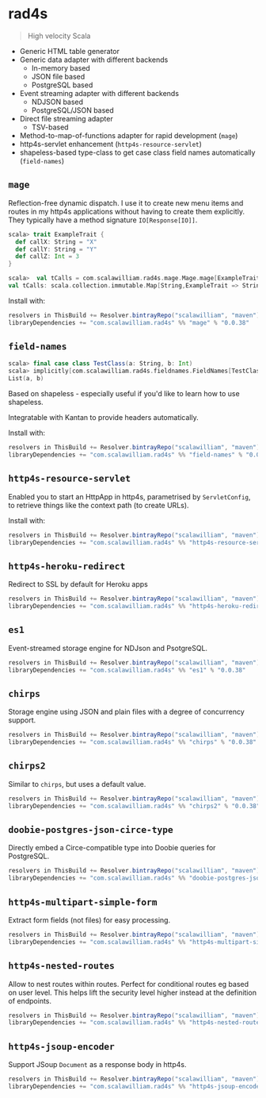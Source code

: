 # rad4s

> High velocity Scala

- Generic HTML table generator
- Generic data adapter with different backends
    - In-memory based
    - JSON file based
    - PostgreSQL based
- Event streaming adapter with different backends
    - NDJSON based
    - PostgreSQL/JSON based
- Direct file streaming adapter
    - TSV-based
- Method-to-map-of-functions adapter for rapid development (`mage`)
- http4s-servlet enhancement (`http4s-resource-servlet`)
- shapeless-based type-class to get case class field names automatically (`field-names`)

## `mage`

Reflection-free dynamic dispatch.
I use it to create new menu items and routes in my http4s applications
without having to create them explicitly. They typically have a method signature
`IO[Response[IO]]`. 

```scala
scala> trait ExampleTrait {
  def callX: String = "X"
  def callY: String = "Y"
  def callZ: Int = 3
}

scala>  val tCalls = com.scalawilliam.rad4s.mage.Mage.mage[ExampleTrait, String]
val tCalls: scala.collection.immutable.Map[String,ExampleTrait => String] = Map(callX -> $Lambda$7225/0x00000001016ec840@5d92cfa6, callY -> $Lambda$7226/0x00000001016eb840@6efc083e)
```

Install with:
```scala
resolvers in ThisBuild += Resolver.bintrayRepo("scalawilliam", "maven")
libraryDependencies += "com.scalawilliam.rad4s" %% "mage" % "0.0.38"
```

## `field-names`

```scala
scala> final case class TestClass(a: String, b: Int)
scala> implicitly[com.scalawilliam.rad4s.fieldnames.FieldNames[TestClass]].fieldNames
List(a, b)
```

Based on shapeless - especially useful if you'd like to learn how to use shapeless.

Integratable with Kantan to provide headers automatically.

Install with:

```scala
resolvers in ThisBuild += Resolver.bintrayRepo("scalawilliam", "maven")
libraryDependencies += "com.scalawilliam.rad4s" %% "field-names" % "0.0.38"
```

## `http4s-resource-servlet`

Enabled you to start an HttpApp in http4s, parametrised by `ServletConfig`, to retrieve things like the context path (to create URLs).

Install with:

```scala
resolvers in ThisBuild += Resolver.bintrayRepo("scalawilliam", "maven")
libraryDependencies += "com.scalawilliam.rad4s" %% "http4s-resource-servlet" % "0.0.38"
```

## `http4s-heroku-redirect`

Redirect to SSL by default for Heroku apps

```scala
resolvers in ThisBuild += Resolver.bintrayRepo("scalawilliam", "maven")
libraryDependencies += "com.scalawilliam.rad4s" %% "http4s-heroku-redirect" % "0.0.38"
```

## `es1`
Event-streamed storage engine for NDJson and PsotgreSQL.

```scala
resolvers in ThisBuild += Resolver.bintrayRepo("scalawilliam", "maven")
libraryDependencies += "com.scalawilliam.rad4s" %% "es1" % "0.0.38"
```

## `chirps`
Storage engine using JSON and plain files with a degree of concurrency support.


```scala
resolvers in ThisBuild += Resolver.bintrayRepo("scalawilliam", "maven")
libraryDependencies += "com.scalawilliam.rad4s" %% "chirps" % "0.0.38"
```

## `chirps2`
Similar to `chirps`, but uses a default value.

```scala
resolvers in ThisBuild += Resolver.bintrayRepo("scalawilliam", "maven")
libraryDependencies += "com.scalawilliam.rad4s" %% "chirps2" % "0.0.38"
```

## `doobie-postgres-json-circe-type`
Directly embed a Circe-compatible type into Doobie queries for PostgreSQL.

```scala
resolvers in ThisBuild += Resolver.bintrayRepo("scalawilliam", "maven")
libraryDependencies += "com.scalawilliam.rad4s" %% "doobie-postgres-json-circe-type" % "0.0.41"
```

## `http4s-multipart-simple-form`
Extract form fields (not files) for easy processing.

```scala
resolvers in ThisBuild += Resolver.bintrayRepo("scalawilliam", "maven")
libraryDependencies += "com.scalawilliam.rad4s" %% "http4s-multipart-simple-form" % "0.0.41"
```

## `http4s-nested-routes`
Allow to nest routes within routes. Perfect for conditional routes
eg based on user level. This helps lift the security level higher
instead at the definition of endpoints.
                                 
```scala
resolvers in ThisBuild += Resolver.bintrayRepo("scalawilliam", "maven")
libraryDependencies += "com.scalawilliam.rad4s" %% "http4s-nested-routes" % "0.0.41"
```

## `http4s-jsoup-encoder`
Support JSoup `Document` as a response body in http4s.
                                 
```scala
resolvers in ThisBuild += Resolver.bintrayRepo("scalawilliam", "maven")
libraryDependencies += "com.scalawilliam.rad4s" %% "http4s-jsoup-encoder" % "0.0.41"
```
